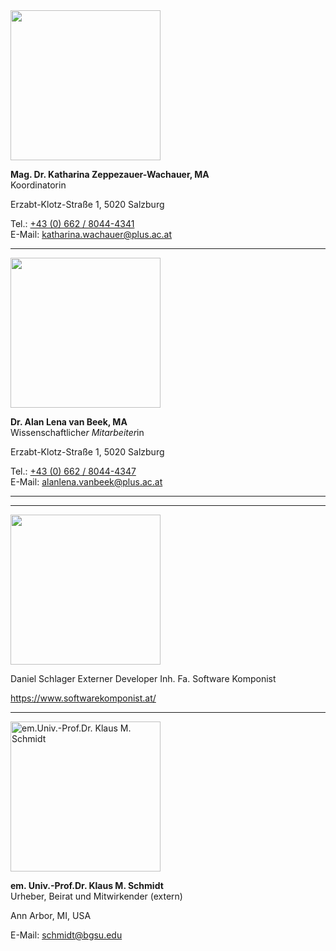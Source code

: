 
<img src="https://www.plus.ac.at/wp-content/uploads/2021/02/Katharina_05.jpg" width="240">

**Mag. Dr. Katharina Zeppezauer-Wachauer, MA**  
Koordinatorin

Erzabt-Klotz-Straße 1, 5020 Salzburg  

Tel.: [+43 (0) 662 / 8044-4341](tel:+4366280444341)  
E-Mail: katharina.wachauer@plus.ac.at  

---

<img src="https://www.plus.ac.at/wp-content/uploads/2023/07/AvB%C2%A9anjapaap_PRINT10.jpg" width="240">

**Dr. Alan Lena van Beek, MA**  
Wissenschaftliche*r Mitarbeiter*in

Erzabt-Klotz-Straße 1, 5020 Salzburg  

Tel.: [+43 (0) 662 / 8044-4347](tel:+4366280444347)  
E-Mail: alanlena.vanbeek@plus.ac.at  

---


---

<img src="/content/md/About/profil_daniel_schlager-scaled-1300x867-1.jpg.jpg" width="240">

Daniel Schlager 
Externer Developer 
Inh. Fa. Software Komponist

https://www.softwarekomponist.at/ 


---

<img src="https://www.plus.ac.at/wp-content/uploads/2021/02/klaus.jpg" alt="em.Univ.-Prof.Dr. Klaus M. Schmidt" width="240">

**em. Univ.-Prof.Dr. Klaus M. Schmidt**  
Urheber, Beirat und Mitwirkender (extern)

Ann Arbor, MI, USA  

E-Mail: schmidt@bgsu.edu
